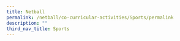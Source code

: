 ```yaml
---
title: Netball
permalink: /netball/co-curricular-activities/Sports/permalink
description: ""
third_nav_title: Sports
---
```

